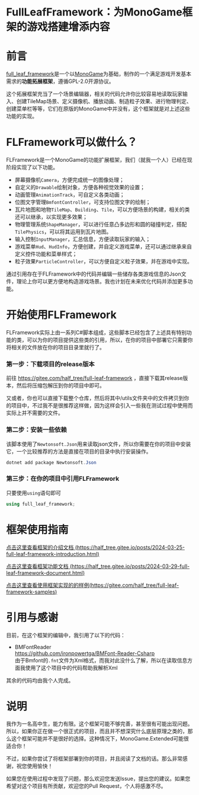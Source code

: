 # FullLeafFramework：为MonoGame框架的游戏搭建增添内容

# 前言
[full_leaf_framework](https://gitee.com/half_tree/full-leaf-framework)是一个以[MonoGame](https://monogame.net/articles/index.html)为基础，制作的一个满足游戏开发基本需求的**功能拓展框架**，遵循GPL-2.0开源协议。

这个拓展框架充当了一个场景编辑器，相关的代码允许你比较容易地读取玩家输入、创建TileMap场景、定义摄像机、播放动画、制造粒子效果、进行物理判定、创建菜单栏等等，它们在原版的MonoGame中并没有，这个框架就是对上述这些功能的实现。

# FLFramework可以做什么？

FLFramework是一个MonoGame的功能扩展框架，我们（就我一个人）已经在现阶段实现了以下功能。

- 屏幕摄像机`Camera`，方便完成统一的图像处理；
- 自定义的`Drawable`绘制对象，方便各种视觉效果的设置；
- 动画管理`AnimationTrack`，可自定义各类动画；
- 位图文字管理`BmfontController`，可支持位图文字的绘制；
- 瓦片地图和地物`TileMap`、`Building`、`Tile`，可以方便场景的构建，相关的类还可以继承，以实现更多效果；
- 物理管理系统`ShapeManager`，可以进行任意凸多边形和圆的碰撞判定，搭配`TilePhysics`，可以将其运用到瓦片地图。
- 输入控制`InputManager`，汇总信息，方便读取玩家的输入；
- 游戏菜单`Hud`、`HudInfo`，方便创建，并自定义游戏菜单，还可以通过继承来自定义控件功能和菜单样式；
- 粒子效果`ParticleController`，可以方便自定义粒子效果，并在游戏中实现。

通过引用存在于FLFramework中的代码并编辑一些储存各类游戏信息的Json文件，理论上你可以更方便地构造游戏场景。我也计划在未来优化代码并添加更多功能。

# 开始使用FLFramework

FLFramework实际上由一系列C#脚本组成，这些脚本已经包含了上述具有特别功能的类，可以为你的项目提供这些类的引用，所以，在你的项目中部署它只需要你将相关的文件放在你的项目目录里就行了。

### 第一步：下载项目的release版本

前往 https://gitee.com/half_tree/full-leaf-framework ，直接下载其release版本，然后将压缩包解压到你的项目中即可。

又或者，你也可以直接下载整个仓库，然后将其中/utils文件夹中的文件拷贝到你的项目中，不过我不是很推荐这样做，因为这样会引入一些我在测试过程中使用而实际上并不需要的文件。

### 第二步：安装一些依赖

该脚本使用了`Newtonsoft.Json`用来读取json文件，所以你需要在你的项目中安装它，一个比较推荐的方法是直接在项目的目录中执行安装操作。
```powershell
dotnet add package Newtonsoft.Json
```

### 第三步：在你的项目中引用FLFramework
只要使用`using`语句即可
```csharp
using full_leaf_framework;
```

# 框架使用指南

[点击这里查看框架的介绍文档 (https://half_tree.gitee.io/posts/2024-03-25-full-leaf-framework-introduction.html)](https://half_tree.gitee.io/posts/2024-03-25-full-leaf-framework-introduction.html)

[点击这里查看框架功能文档 (https://half_tree.gitee.io/posts/2024-03-29-full-leaf-framework-document.html)](https://half_tree.gitee.io/posts/2024-03-29-full-leaf-framework-document.html)

[点击这里查看使用框架实现的的样例(https://gitee.com/half_tree/full-leaf-framework-samples)](https://gitee.com/half_tree/full-leaf-framework-samples)

# 引用与感谢

目前，在这个框架的编辑中，我引用了以下的代码：

- BMFontReader  
https://github.com/ironpowertga/BMFont-Reader-Csharp  
由于Bmfont的`.fnt`文件为Xml格式，而我对此没什么了解，所以在读取信息方面我使用了这个项目中的代码帮助我解析Xml

其余的代码均由我个人完成。

# 说明

我作为一名高中生，能力有限。这个框架可能不够完善，甚至很有可能出现问题。所以，如果你正在做一个很正式的项目，而且并不想深究什么底层原理之类的，那么这个框架可能并不是很好的选择。这种情况下，MonoGame.Extended可能很适合你！

不过，如果你尝试了将框架部署到你的项目，并且阅读了文档的话。那么非常感谢，祝您使用愉快！

如果您在使用过程中发现了问题，那么欢迎您发送Issue，提出您的建议。如果您希望对这个项目有所贡献，欢迎您的Pull Request，个人将感激不尽。